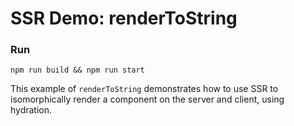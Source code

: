 # SSR Demo: renderToString

### Run
```shell
npm run build && npm run start
```

This example of `renderToString` demonstrates how to use SSR to isomorphically render a component on the server and 
client, using hydration.
